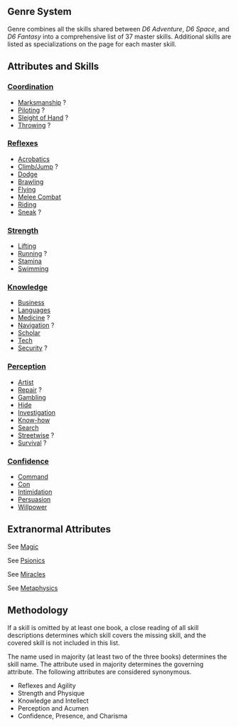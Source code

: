 Genre System
------------

Genre combines all the skills shared between _D6 Adventure_, _D6 Space_, and _D6 Fantasy_ into a comprehensive list of 37 master skills. Additional skills are listed as specializations on the page for each master skill.

Attributes and Skills
---------------------

### [Coordination](Coordination.md)

- [Marksmanship](Marksmanship.md) <span title='Space: Reflexes'>?</span>
- [Piloting](Piloting.md) <span title='Space: Mechanical'>?</span>
- [Sleight of Hand](SleightOfHand.md) <span title='Space: Reflexes'>?</span>
- [Throwing](Throwing.md) <span title='Space: Reflexes'>?</span>

### [Reflexes](Reflexes.md)

- [Acrobatics](Acrobatics.md)
- [Climb/Jump](ClimbJump.md) <span title='Space: Strength'>?</span>
- [Dodge](Dodge.md)
- [Brawling](Fighting.md)
- [Flying](Flying.md)
- [Melee Combat](MeleeCombat.md)
- [Riding](Riding.md)
- [Sneak](Sneak.md) <span title='Space: Perception'>?</span>

### [Strength](Strength.md)

- [Lifting](Lifting.md)
- [Running](Running.md) <span title='Space: Reflexes'>?</span>
- [Stamina](Stamina.md)
- [Swimming](Swimming.md)

### [Knowledge](Knowledge.md)

- [Business](Business.md)
- [Languages](Languages.md)
- [Medicine](Medicine.md) <span title='Space: Technical'>?</span>
- [Navigation](Navigation.md) <span title='Space: Mechanical'>?</span>
- [Scholar](Scholar.md)
- [Tech](Tech.md)
- [Security](Traps.md) <span title='Space: Technical'>?</span>

### [Perception](Perception.md)

- [Artist](Artist.md)
- [Repair](RepairCraft.md) <span title='Space: Technical'>?</span>
- [Gambling](Gambling.md)
- [Hide](Hide.md)
- [Investigation](Investigation.md)
- [Know-how](Know-how.md)
- [Search](Search.md)
- [Streetwise](Streetwise.md) <span title='Space: Knowledge'>?</span>
- [Survival](Survival.md) <span title='Space: Knowledge'>?</span>

### [Confidence](Confidence.md)

- [Command](Command.md)
- [Con](Con.md)
- [Intimidation](Intimidation.md)
- [Persuasion](Persuasion.md)
- [Willpower](Mettle.md)

Extranormal Attributes
----------------------

See [Magic](Magic.md#extranormal-magic)

See [Psionics](PsionicPower.md#extranormal-psionics)

See [Miracles](Miracles.md)

See [Metaphysics](Metaphysics.md)

Methodology
-----------

If a skill is omitted by at least one book, a close reading of all skill descriptions determines which skill covers the missing skill, and the covered skill is not included in this list.

The name used in majority (at least two of the three books) determines the skill name. The attribute used in majority determines the governing attribute. The following attributes are considered synonymous.

- Reflexes and Agility
- Strength and Physique
- Knowledge and Intellect
- Perception and Acumen
- Confidence, Presence, and Charisma
